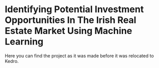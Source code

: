 # Identifying Potential Investment Opportunities In The Irish Real Estate Market Using Machine Learning

Here you can find the project as it was made before it was relocated to Kedro.
